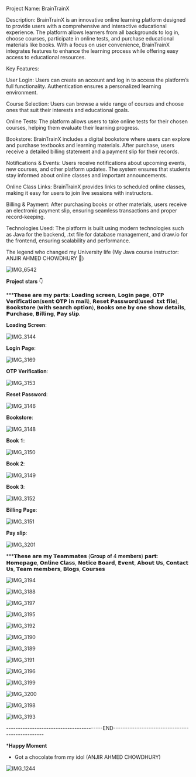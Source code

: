 Project Name: BrainTrainX

Description: BrainTrainX is an innovative online learning platform designed to provide users with a comprehensive and interactive educational experience. The platform allows learners from all backgrounds to log in, choose courses, participate in online tests, and purchase educational materials like books. With a focus on user convenience, BrainTrainX integrates features to enhance the learning process while offering easy access to educational resources.

Key Features:

User Login: Users can create an account and log in to access the platform’s full functionality. Authentication ensures a personalized learning environment.

Course Selection: Users can browse a wide range of courses and choose ones that suit their interests and educational goals.

Online Tests: The platform allows users to take online tests for their chosen courses, helping them evaluate their learning progress.

Bookstore: BrainTrainX includes a digital bookstore where users can explore and purchase textbooks and learning materials. After purchase, users receive a detailed billing statement and a payment slip for their records.

Notifications & Events: Users receive notifications about upcoming events, new courses, and other platform updates. The system ensures that students stay informed about online classes and important announcements.

Online Class Links: BrainTrainX provides links to scheduled online classes, making it easy for users to join live sessions with instructors.

Billing & Payment: After purchasing books or other materials, users receive an electronic payment slip, ensuring seamless transactions and proper record-keeping.

Technologies Used: The platform is built using modern technologies such as Java for the backend, .txt file for database management, and draw.io for the frontend, ensuring scalability and performance.



The legend who changed my University life (My Java course instructor: ANJIR AHMED CHOWDHURY 💙)

![IMG_6542](https://github.com/user-attachments/assets/dba7e6cd-4adf-45b1-b14a-cb7ac146c099)

 
𝐏𝐫𝐨𝐣𝐞𝐜𝐭 𝐬𝐭𝐚𝐫𝐬 👇

***𝗧𝗵𝗲𝘀𝗲 𝗮𝗿𝗲 𝗺𝘆 𝗽𝗮𝗿𝘁𝘀: 𝗟𝗼𝗮𝗱𝗶𝗻𝗴 𝘀𝗰𝗿𝗲𝗲𝗻, 𝗟𝗼𝗴𝗶𝗻 𝗽𝗮𝗴𝗲, 𝗢𝗧𝗣 𝗩𝗲𝗿𝗶𝗳𝗶𝗰𝗮𝘁𝗶𝗼𝗻(𝘀𝗲𝗻𝘁 𝗢𝗧𝗣 𝗶𝗻 𝗺𝗮𝗶𝗹), 𝗥𝗲𝘀𝗲𝘁 𝗣𝗮𝘀𝘀𝘄𝗼𝗿𝗱(𝘂𝘀𝗲𝗱 .𝘁𝘅𝘁 𝗳𝗶𝗹𝗲), 𝗕𝗼𝗼𝗸𝘀𝘁𝗼𝗿𝗲 (𝘄𝗶𝘁𝗵 𝘀𝗲𝗮𝗿𝗰𝗵 𝗼𝗽𝘁𝗶𝗼𝗻), 𝗕𝗼𝗼𝗸𝘀 𝗼𝗻𝗲 𝗯𝘆 𝗼𝗻𝗲 𝘀𝗵𝗼𝘄 𝗱𝗲𝘁𝗮𝗶𝗹𝘀, 𝗣𝘂𝗿𝗰𝗵𝗮𝘀𝗲, 𝗕𝗶𝗹𝗹𝗶𝗻𝗴, 𝗣𝗮𝘆 𝘀𝗹𝗶𝗽.


𝐋𝐨𝐚𝐝𝐢𝐧𝐠 𝐒𝐜𝐫𝐞𝐞𝐧:

![IMG_3144](https://github.com/user-attachments/assets/9c70846e-db74-4fa1-8829-7e9c0d75450b)

𝐋𝐨𝐠𝐢𝐧 𝐏𝐚𝐠𝐞:

![IMG_3169](https://github.com/user-attachments/assets/b9de11ef-fc95-4e85-9164-cda7bd1e3500)


𝐎𝐓𝐏 𝐕𝐞𝐫𝐢𝐟𝐢𝐜𝐚𝐭𝐢𝐨𝐧:

![IMG_3153](https://github.com/user-attachments/assets/87808e48-59bb-47a8-be76-4c71479e8e74)


𝐑𝐞𝐬𝐞𝐭 𝐏𝐚𝐬𝐬𝐰𝐨𝐫𝐝:

![IMG_3146](https://github.com/user-attachments/assets/aab036b7-a547-40e6-90a8-d781fdee05a9)


𝐁𝐨𝐨𝐤𝐬𝐭𝐨𝐫𝐞:

![IMG_3148](https://github.com/user-attachments/assets/5d952689-2183-4673-9d45-4fa7f742a902)


𝐁𝐨𝐨𝐤 𝟏:

![IMG_3150](https://github.com/user-attachments/assets/5c591680-b764-4fdc-b638-0ef7ad46d6c5)

𝐁𝐨𝐨𝐤 𝟐:

![IMG_3149](https://github.com/user-attachments/assets/4350a7a8-dfa5-4ca9-9b0e-d0eceb8c6105)


𝐁𝐨𝐨𝐤 𝟑:

![IMG_3152](https://github.com/user-attachments/assets/eec10847-93ac-4263-91c4-b99c3d7211eb)


𝐁𝐢𝐥𝐥𝐢𝐧𝐠 𝐏𝐚𝐠𝐞:

![IMG_3151](https://github.com/user-attachments/assets/217383f2-5919-43ef-b591-655095df1b13)


𝐏𝐚𝐲 𝐬𝐥𝐢𝐩:

![IMG_3201](https://github.com/user-attachments/assets/c52fc206-d25d-47b4-a653-57fc852c4f9b)




***𝗧𝗵𝗲𝘀𝗲 𝗮𝗿𝗲 𝗺𝘆 𝗧𝗲𝗮𝗺𝗺𝗮𝘁𝗲𝘀 (𝐆𝐫𝐨𝐮𝐩 𝐨𝐟 4 𝐦𝐞𝐦𝐛𝐞𝐫𝐬) 𝗽𝗮𝗿𝘁: 𝗛𝗼𝗺𝗲𝗽𝗮𝗴𝗲, 𝗢𝗻𝗹𝗶𝗻𝗲 𝗖𝗹𝗮𝘀𝘀, 𝗡𝗼𝘁𝗶𝗰𝗲 𝗕𝗼𝗮𝗿𝗱, 𝗘𝘃𝗲𝗻𝘁, 𝗔𝗯𝗼𝘂𝘁 𝗨𝘀, 𝗖𝗼𝗻𝘁𝗮𝗰𝘁 𝗨𝘀, 𝗧𝗲𝗮𝗺 𝗺𝗲𝗺𝗯𝗲𝗿𝘀, 𝗕𝗹𝗼𝗴𝘀, 𝗖𝗼𝘂𝗿𝘀𝗲𝘀

![IMG_3194](https://github.com/user-attachments/assets/ec418c62-1a0f-4f83-b93b-37796bb13c51)


![IMG_3188](https://github.com/user-attachments/assets/eed4185e-027e-4623-825d-e4dd97ec49a1)


![IMG_3197](https://github.com/user-attachments/assets/abb5b343-9c16-4423-b716-3bfcfa11bab4)


![IMG_3195](https://github.com/user-attachments/assets/76e25df6-69bf-4495-8f8e-111fe021bd2d)


![IMG_3192](https://github.com/user-attachments/assets/785edfca-6ea1-4b82-bceb-a3264464e814)


![IMG_3190](https://github.com/user-attachments/assets/c320bb8a-246d-452a-ab31-88eb865ceda0)


![IMG_3189](https://github.com/user-attachments/assets/1c1af77d-6436-405a-adec-12e9125cd246)


![IMG_3191](https://github.com/user-attachments/assets/191cb9f3-56ee-41ce-8d5c-115174ed1d46)


![IMG_3196](https://github.com/user-attachments/assets/23fb4825-6fa0-42ec-9079-be985592c595)


![IMG_3199](https://github.com/user-attachments/assets/548d8b17-8e49-486c-84f9-44f3244bf578)


![IMG_3200](https://github.com/user-attachments/assets/17d4a840-e86d-474a-9e56-be75fa1051fa)


![IMG_3198](https://github.com/user-attachments/assets/f6454331-94f8-46d3-9550-67488ec65703)


![IMG_3193](https://github.com/user-attachments/assets/ef38784b-ddd6-4fdc-8fee-599660f93898)



-----------------------------------------END------------------------------------------------


***Happy Moment**
- Got a chocolate from my idol (ANJIR AHMED CHOWDHURY)

![IMG_1244](https://github.com/user-attachments/assets/b39240e2-ca75-42d8-a0d7-3657b24a026c)




